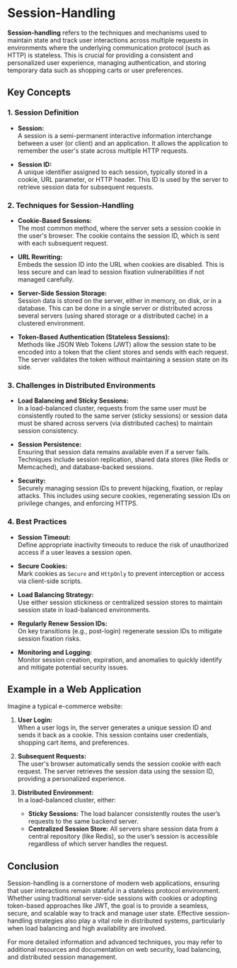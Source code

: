 # Session-Handling

**Session-handling** refers to the techniques and mechanisms used to maintain state and track user interactions across multiple requests in environments where the underlying communication protocol (such as HTTP) is stateless. This is crucial for providing a consistent and personalized user experience, managing authentication, and storing temporary data such as shopping carts or user preferences.

## Key Concepts

### 1. **Session Definition**
- **Session:**  
  A session is a semi-permanent interactive information interchange between a user (or client) and an application. It allows the application to remember the user's state across multiple HTTP requests.
  
- **Session ID:**  
  A unique identifier assigned to each session, typically stored in a cookie, URL parameter, or HTTP header. This ID is used by the server to retrieve session data for subsequent requests.

### 2. **Techniques for Session-Handling**

- **Cookie-Based Sessions:**  
  The most common method, where the server sets a session cookie in the user's browser. The cookie contains the session ID, which is sent with each subsequent request.
  
- **URL Rewriting:**  
  Embeds the session ID into the URL when cookies are disabled. This is less secure and can lead to session fixation vulnerabilities if not managed carefully.
  
- **Server-Side Session Storage:**  
  Session data is stored on the server, either in memory, on disk, or in a database. This can be done in a single server or distributed across several servers (using shared storage or a distributed cache) in a clustered environment.
  
- **Token-Based Authentication (Stateless Sessions):**  
  Methods like JSON Web Tokens (JWT) allow the session state to be encoded into a token that the client stores and sends with each request. The server validates the token without maintaining a session state on its side.

### 3. **Challenges in Distributed Environments**

- **Load Balancing and Sticky Sessions:**  
  In a load-balanced cluster, requests from the same user must be consistently routed to the same server (sticky sessions) or session data must be shared across servers (via distributed caches) to maintain session consistency.
  
- **Session Persistence:**  
  Ensuring that session data remains available even if a server fails. Techniques include session replication, shared data stores (like Redis or Memcached), and database-backed sessions.
  
- **Security:**  
  Securely managing session IDs to prevent hijacking, fixation, or replay attacks. This includes using secure cookies, regenerating session IDs on privilege changes, and enforcing HTTPS.

### 4. **Best Practices**

- **Session Timeout:**  
  Define appropriate inactivity timeouts to reduce the risk of unauthorized access if a user leaves a session open.
  
- **Secure Cookies:**  
  Mark cookies as `Secure` and `HttpOnly` to prevent interception or access via client-side scripts.
  
- **Load Balancing Strategy:**  
  Use either session stickiness or centralized session stores to maintain session state in load-balanced environments.
  
- **Regularly Renew Session IDs:**  
  On key transitions (e.g., post-login) regenerate session IDs to mitigate session fixation risks.
  
- **Monitoring and Logging:**  
  Monitor session creation, expiration, and anomalies to quickly identify and mitigate potential security issues.

## Example in a Web Application

Imagine a typical e-commerce website:
1. **User Login:**  
   When a user logs in, the server generates a unique session ID and sends it back as a cookie. This session contains user credentials, shopping cart items, and preferences.
   
2. **Subsequent Requests:**  
   The user's browser automatically sends the session cookie with each request. The server retrieves the session data using the session ID, providing a personalized experience.
   
3. **Distributed Environment:**  
   In a load-balanced cluster, either:
   - **Sticky Sessions:** The load balancer consistently routes the user’s requests to the same backend server.
   - **Centralized Session Store:** All servers share session data from a central repository (like Redis), so the user’s session is accessible regardless of which server handles the request.

## Conclusion

Session-handling is a cornerstone of modern web applications, ensuring that user interactions remain stateful in a stateless protocol environment. Whether using traditional server-side sessions with cookies or adopting token-based approaches like JWT, the goal is to provide a seamless, secure, and scalable way to track and manage user state. Effective session-handling strategies also play a vital role in distributed systems, particularly when load balancing and high availability are involved.

For more detailed information and advanced techniques, you may refer to additional resources and documentation on web security, load balancing, and distributed session management.
